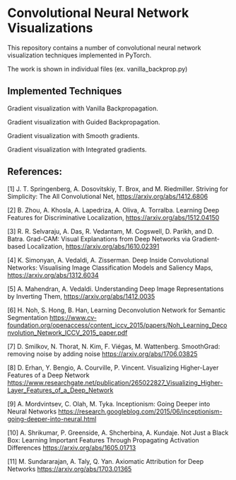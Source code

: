 # Convolutional Neural Network Visualizations
This repository contains a number of convolutional neural network visualization techniques implemented in PyTorch.

The work is shown in individual files (ex. vanilla_backprop.py) 

## Implemented Techniques

Gradient visualization with Vanilla Backpropagation.

Gradient visualization with Guided Backpropagation.

Gradient visualization with Smooth gradients.

Gradient visualization with Integrated gradients.

## References:

[1] J. T. Springenberg, A. Dosovitskiy, T. Brox, and M. Riedmiller. Striving for Simplicity: The All Convolutional Net, https://arxiv.org/abs/1412.6806

[2] B. Zhou, A. Khosla, A. Lapedriza, A. Oliva, A. Torralba. Learning Deep Features for Discriminative Localization, https://arxiv.org/abs/1512.04150

[3] R. R. Selvaraju, A. Das, R. Vedantam, M. Cogswell, D. Parikh, and D. Batra. Grad-CAM: Visual Explanations from Deep Networks via Gradient-based Localization, https://arxiv.org/abs/1610.02391

[4] K. Simonyan, A. Vedaldi, A. Zisserman. Deep Inside Convolutional Networks: Visualising Image Classification Models and Saliency Maps, https://arxiv.org/abs/1312.6034

[5] A. Mahendran, A. Vedaldi. Understanding Deep Image Representations by Inverting Them, https://arxiv.org/abs/1412.0035

[6] H. Noh, S. Hong, B. Han, Learning Deconvolution Network for Semantic Segmentation https://www.cv-foundation.org/openaccess/content_iccv_2015/papers/Noh_Learning_Deconvolution_Network_ICCV_2015_paper.pdf

[7] D. Smilkov, N. Thorat, N. Kim, F. Viégas, M. Wattenberg. SmoothGrad: removing noise by adding noise https://arxiv.org/abs/1706.03825

[8] D. Erhan, Y. Bengio, A. Courville, P. Vincent. Visualizing Higher-Layer Features of a Deep Network https://www.researchgate.net/publication/265022827_Visualizing_Higher-Layer_Features_of_a_Deep_Network

[9] A. Mordvintsev, C. Olah, M. Tyka. Inceptionism: Going Deeper into Neural Networks https://research.googleblog.com/2015/06/inceptionism-going-deeper-into-neural.html

[10] A. Shrikumar, P. Greenside, A. Shcherbina, A. Kundaje. Not Just a Black Box: Learning Important Features Through Propagating Activation Differences https://arxiv.org/abs/1605.01713

[11] M. Sundararajan, A. Taly, Q. Yan. Axiomatic Attribution for Deep Networks https://arxiv.org/abs/1703.01365



